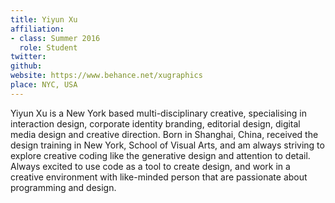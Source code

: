 ```yaml
---
title: Yiyun Xu
affiliation:
- class: Summer 2016
  role: Student
twitter: 
github: 
website: https://www.behance.net/xugraphics
place: NYC, USA
---
```

Yiyun Xu is a New York based multi-disciplinary creative, specialising in interaction design, corporate identity branding, editorial design, digital media design and creative direction. Born in Shanghai, China, received the design training in New York, School of Visual Arts, and am always striving to explore creative coding like the generative design and attention to detail. Always excited to use code as a tool to create design, and work in a creative environment with like-minded person that are passionate about programming and design.